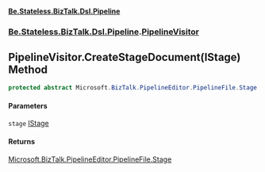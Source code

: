 #### [Be.Stateless.BizTalk.Dsl.Pipeline](README.md 'README')
### [Be.Stateless.BizTalk.Dsl.Pipeline](Be.Stateless.BizTalk.Dsl.Pipeline.md 'Be.Stateless.BizTalk.Dsl.Pipeline').[PipelineVisitor](PipelineVisitor.md 'Be.Stateless.BizTalk.Dsl.Pipeline.PipelineVisitor')

## PipelineVisitor.CreateStageDocument(IStage) Method

```csharp
protected abstract Microsoft.BizTalk.PipelineEditor.PipelineFile.Stage CreateStageDocument(Be.Stateless.BizTalk.Dsl.Pipeline.IStage stage);
```
#### Parameters

<a name='Be.Stateless.BizTalk.Dsl.Pipeline.PipelineVisitor.CreateStageDocument(Be.Stateless.BizTalk.Dsl.Pipeline.IStage).stage'></a>

`stage` [IStage](IStage.md 'Be.Stateless.BizTalk.Dsl.Pipeline.IStage')

#### Returns
[Microsoft.BizTalk.PipelineEditor.PipelineFile.Stage](https://docs.microsoft.com/en-us/dotnet/api/Microsoft.BizTalk.PipelineEditor.PipelineFile.Stage 'Microsoft.BizTalk.PipelineEditor.PipelineFile.Stage')